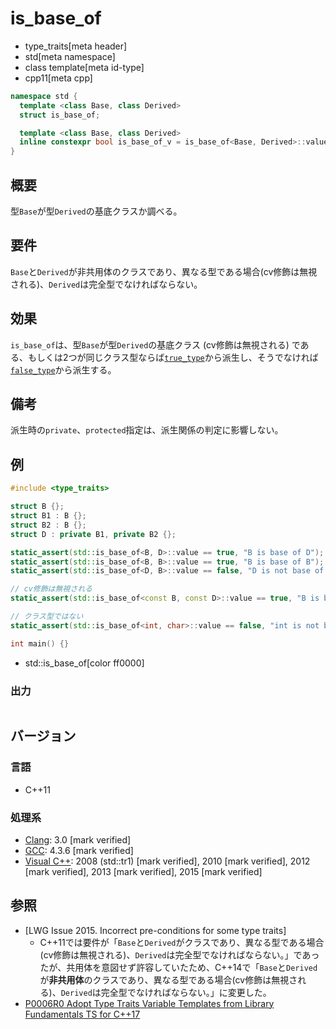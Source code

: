 # is_base_of
* type_traits[meta header]
* std[meta namespace]
* class template[meta id-type]
* cpp11[meta cpp]

```cpp
namespace std {
  template <class Base, class Derived>
  struct is_base_of;

  template <class Base, class Derived>
  inline constexpr bool is_base_of_v = is_base_of<Base, Derived>::value; // C++17
}
```

## 概要
型`Base`が型`Derived`の基底クラスか調べる。


## 要件
`Base`と`Derived`が非共用体のクラスであり、異なる型である場合(cv修飾は無視される)、`Derived`は完全型でなければならない。


## 効果
`is_base_of`は、型`Base`が型`Derived`の基底クラス (cv修飾は無視される) である、もしくは2つが同じクラス型ならば[`true_type`](true_type.md)から派生し、そうでなければ[`false_type`](false_type.md)から派生する。


## 備考
派生時の`private`、`protected`指定は、派生関係の判定に影響しない。


## 例
```cpp example
#include <type_traits>

struct B {};
struct B1 : B {};
struct B2 : B {};
struct D : private B1, private B2 {};

static_assert(std::is_base_of<B, D>::value == true, "B is base of D");
static_assert(std::is_base_of<B, B>::value == true, "B is base of B");
static_assert(std::is_base_of<D, B>::value == false, "D is not base of B");

// cv修飾は無視される
static_assert(std::is_base_of<const B, const D>::value == true, "B is base of D");

// クラス型ではない
static_assert(std::is_base_of<int, char>::value == false, "int is not base of char");

int main() {}
```
* std::is_base_of[color ff0000]

### 出力
```
```

## バージョン
### 言語
- C++11

### 処理系
- [Clang](/implementation.md#clang): 3.0 [mark verified]
- [GCC](/implementation.md#gcc): 4.3.6 [mark verified]
- [Visual C++](/implementation.md#visual_cpp): 2008 (std::tr1) [mark verified], 2010 [mark verified], 2012 [mark verified], 2013 [mark verified], 2015 [mark verified]


## 参照
- [LWG Issue 2015. Incorrect pre-conditions for some type traits]
    - C++11では要件が「`Base`と`Derived`がクラスであり、異なる型である場合(cv修飾は無視される)、`Derived`は完全型でなければならない。」であったが、共用体を意図せず許容していたため、C++14で「`Base`と`Derived`が**非共用体**のクラスであり、異なる型である場合(cv修飾は無視される)、`Derived`は完全型でなければならない。」に変更した。
- [P0006R0 Adopt Type Traits Variable Templates from Library Fundamentals TS for C++17](http://www.open-std.org/jtc1/sc22/wg21/docs/papers/2015/p0006r0.html)
